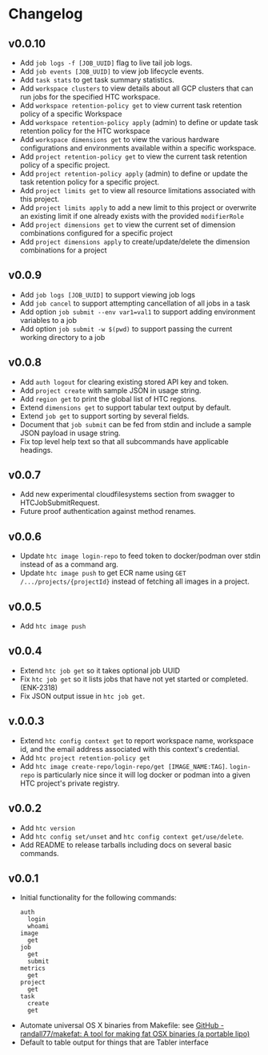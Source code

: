 # Changelog

## v0.0.10
* Add `job logs -f [JOB_UUID]` flag to live tail job logs.
* Add `job events [JOB_UUID]` to view job lifecycle events.
* Add `task stats` to get task summary statistics.
* Add `workspace clusters` to view details about all GCP clusters that can run jobs for the specified HTC workspace.
* Add `workspace retention-policy get` to view current task retention policy of a specific Workspace
* Add `workspace retention-policy apply` (admin) to define or update task retention policy for the HTC workspace
* Add `workspace dimensions get` to view the various hardware configurations and environments available within a specific workspace.
* Add `project retention-policy get` to view the current task retention policy of a specific project.
* Add `project retention-policy apply` (admin) to define or update the task retention policy for a specific project.
* Add `project limits get` to view all resource limitations associated with this project.
* Add `project limits apply` to add a new limit to this project or overwrite an existing limit if one already exists with the provided `modifierRole`
* Add `project dimensions get` to view the current set of dimension combinations configured for a specific project
* Add `project dimensions apply` to create/update/delete the dimension combinations for a project


## v0.0.9

* Add `job logs [JOB_UUID]` to support viewing job logs
* Add `job cancel` to support attempting cancellation of all jobs in a task
* Add option `job submit --env var1=val1` to support adding environment variables to a job
* Add option `job submit -w $(pwd)` to support passing the current working directory to a job

## v0.0.8

* Add `auth logout` for clearing existing stored API key and token.
* Add `project create` with sample JSON in usage string.
* Add `region get` to print the global list of HTC regions.
* Extend `dimensions get` to support tabular text output by default.
* Extend `job get` to support sorting by several fields.
* Document that `job submit` can be fed from stdin and include a
  sample JSON payload in usage string.
* Fix top level help text so that all subcommands have applicable
  headings.

## v0.0.7

* Add new experimental cloudfilesystems section from swagger to
  HTCJobSubmitRequest.
* Future proof authentication against method renames.

## v0.0.6

* Update `htc image login-repo` to feed token to docker/podman over
  stdin instead of as a command arg.
* Update `htc image push` to get ECR name using `GET
  /.../projects/{projectId}` instead of fetching all images in a
  project.

## v0.0.5

* Add `htc image push`

## v0.0.4

* Extend `htc job get` so it takes optional job UUID
* Fix `htc job get` so it lists jobs that have not yet started or
  completed. (ENK-2318)
* Fix JSON output issue in `htc job get`.

## v.0.0.3

* Extend `htc config context get` to report workspace name, workspace
  id, and the email address associated with this context's credential.
* Add `htc project retention-policy get`
* Add `htc image create-repo/login-repo/get [IMAGE_NAME:TAG]`.
  `login-repo` is particularly nice since it will log docker or podman
  into a given HTC project's private registry.

## v0.0.2

* Add `htc version`
* Add `htc config set/unset` and `htc config context get/use/delete`.
* Add README to release tarballs including docs on several basic
  commands.

## v0.0.1

* Initial functionality for the following commands:
  ```
  auth
    login
    whoami
  image
    get
  job
    get
    submit
  metrics
    get
  project
    get
  task
    create
    get
  ```
* Automate universal OS X binaries from Makefile: see [GitHub - randall77/makefat: A tool for making fat OSX binaries (a portable lipo)](https://github.com/randall77/makefat)
* Default to table output for things that are Tabler interface
